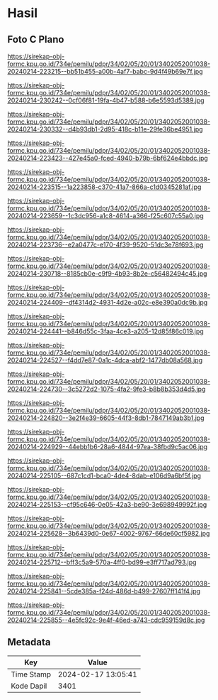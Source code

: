 # Hasil

## Foto C Plano

https://sirekap-obj-formc.kpu.go.id/734e/pemilu/pdpr/34/02/05/20/01/3402052001038-20240214-223215--bb51b455-a00b-4af7-babc-9d4f49b69e7f.jpg

https://sirekap-obj-formc.kpu.go.id/734e/pemilu/pdpr/34/02/05/20/01/3402052001038-20240214-230242--0cf06f81-19fa-4b47-b588-b6e5593d5389.jpg

https://sirekap-obj-formc.kpu.go.id/734e/pemilu/pdpr/34/02/05/20/01/3402052001038-20240214-230332--d4b93db1-2d95-418c-b11e-29fe36be4951.jpg

https://sirekap-obj-formc.kpu.go.id/734e/pemilu/pdpr/34/02/05/20/01/3402052001038-20240214-223423--427e45a0-fced-4940-b79b-6bf624e4bbdc.jpg

https://sirekap-obj-formc.kpu.go.id/734e/pemilu/pdpr/34/02/05/20/01/3402052001038-20240214-223515--1a223858-c370-41a7-866a-c1d0345281af.jpg

https://sirekap-obj-formc.kpu.go.id/734e/pemilu/pdpr/34/02/05/20/01/3402052001038-20240214-223659--1c3dc956-a1c8-4614-a366-f25c607c55a0.jpg

https://sirekap-obj-formc.kpu.go.id/734e/pemilu/pdpr/34/02/05/20/01/3402052001038-20240214-223736--e2a0477c-e170-4f39-9520-51dc3e78f693.jpg

https://sirekap-obj-formc.kpu.go.id/734e/pemilu/pdpr/34/02/05/20/01/3402052001038-20240214-230718--8185cb0e-c9f9-4b93-8b2e-c56482494c45.jpg

https://sirekap-obj-formc.kpu.go.id/734e/pemilu/pdpr/34/02/05/20/01/3402052001038-20240214-224409--df4314d2-4931-4d2e-a02c-e8e390a0dc9b.jpg

https://sirekap-obj-formc.kpu.go.id/734e/pemilu/pdpr/34/02/05/20/01/3402052001038-20240214-224441--b846d55c-3faa-4ce3-a205-12d85f86c019.jpg

https://sirekap-obj-formc.kpu.go.id/734e/pemilu/pdpr/34/02/05/20/01/3402052001038-20240214-224527--f4dd7e87-0a1c-4dca-abf2-1477db08a568.jpg

https://sirekap-obj-formc.kpu.go.id/734e/pemilu/pdpr/34/02/05/20/01/3402052001038-20240214-224730--3c5272d2-1075-4fa2-9fe3-b8b8b353d4d5.jpg

https://sirekap-obj-formc.kpu.go.id/734e/pemilu/pdpr/34/02/05/20/01/3402052001038-20240214-224820--3e2f4e39-6605-44f3-8db1-7847149ab3b1.jpg

https://sirekap-obj-formc.kpu.go.id/734e/pemilu/pdpr/34/02/05/20/01/3402052001038-20240214-224929--44ebb1b6-28a6-4844-97ea-38fbd9c5ac06.jpg

https://sirekap-obj-formc.kpu.go.id/734e/pemilu/pdpr/34/02/05/20/01/3402052001038-20240214-225105--687c1cd1-bca0-4de4-8dab-e106d9a6bf5f.jpg

https://sirekap-obj-formc.kpu.go.id/734e/pemilu/pdpr/34/02/05/20/01/3402052001038-20240214-225153--cf95c646-0e05-42a3-be90-3e698949992f.jpg

https://sirekap-obj-formc.kpu.go.id/734e/pemilu/pdpr/34/02/05/20/01/3402052001038-20240214-225628--3b6439d0-0e67-4002-9767-66de60cf5982.jpg

https://sirekap-obj-formc.kpu.go.id/734e/pemilu/pdpr/34/02/05/20/01/3402052001038-20240214-225712--bff3c5a9-570a-4ff0-bd99-e3ff717ad793.jpg

https://sirekap-obj-formc.kpu.go.id/734e/pemilu/pdpr/34/02/05/20/01/3402052001038-20240214-225841--5cde385a-f24d-486d-b499-27607ff141f4.jpg

https://sirekap-obj-formc.kpu.go.id/734e/pemilu/pdpr/34/02/05/20/01/3402052001038-20240214-225855--4e5fc92c-9e4f-46ed-a743-cdc959159d8c.jpg


## Metadata

| Key        | Value               |
| ---------- | ------------------- |
| Time Stamp | 2024-02-17 13:05:41 |
| Kode Dapil | 3401                |




